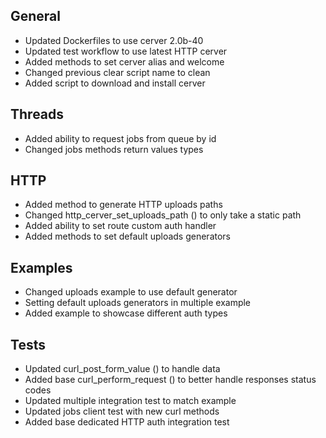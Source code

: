 ## General
- Updated Dockerfiles to use cerver 2.0b-40
- Updated test workflow to use latest HTTP cerver
- Added methods to set cerver alias and welcome
- Changed previous clear script name to clean
- Added script to download and install cerver

## Threads
- Added ability to request jobs from queue by id
- Changed jobs methods return values types

## HTTP
- Added method to generate HTTP uploads paths
- Changed http_cerver_set_uploads_path () to only take a static path
- Added ability to set route custom auth handler
- Added methods to set default uploads generators

## Examples
- Changed uploads example to use default generator
- Setting default uploads generators in multiple example
- Added example to showcase different auth types

## Tests
- Updated curl_post_form_value () to handle data
- Added base curl_perform_request () to better handle responses status codes
- Updated multiple integration test to match example
- Updated jobs client test with new curl methods
- Added base dedicated HTTP auth integration test